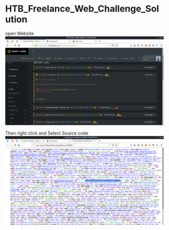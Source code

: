 # HTB_Freelance_Web_Challenge_Solution

open Website 
![Open Website](/host.png)

Then right click and Select Source code
![Then right click and Select Source code](/Page_Source.png)
